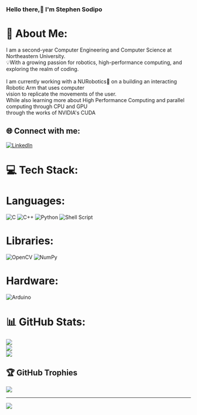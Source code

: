 ###                                                 Hello there,👋 I'm Stephen Sodipo
                

# 💫 About Me:
I am a second-year Computer Engineering and Computer Science at Northeastern University.
<br>💡With a growing passion for robotics, high-performance computing, and exploring the realm of coding. <br><br>I am currently working with a NURobotics🤖 on a building an interacting Robotic Arm that uses computer<br>vision to replicate the movements of the user. <br>While also learning more about High Performance Computing and parallel computing through CPU and GPU<br>through the works of NVIDIA's CUDA


## 🌐 Connect with me:
[![LinkedIn](https://img.shields.io/badge/LinkedIn-%230077B5.svg?logo=linkedin&logoColor=white)](https://linkedin.com/in/https://www.linkedin.com/in/stephen-sodi-0814a71b9/) 

# 💻 Tech Stack:
# Languages:
![C](https://img.shields.io/badge/c-%2300599C.svg?style=for-the-badge&logo=c&logoColor=white) ![C++](https://img.shields.io/badge/c++-%2300599C.svg?style=for-the-badge&logo=c%2B%2B&logoColor=white) ![Python](https://img.shields.io/badge/python-3670A0?style=for-the-badge&logo=python&logoColor=ffdd54) ![Shell Script](https://img.shields.io/badge/shell_script-%23121011.svg?style=for-the-badge&logo=gnu-bash&logoColor=white) 
# Libraries:
![OpenCV](https://img.shields.io/badge/opencv-%23white.svg?style=for-the-badge&logo=opencv&logoColor=white)  ![NumPy](https://img.shields.io/badge/numpy-%23013243.svg?style=for-the-badge&logo=numpy&logoColor=white) 
# Hardware:
![Arduino](https://img.shields.io/badge/-Arduino-00979D?style=for-the-badge&logo=Arduino&logoColor=white) 
# 📊 GitHub Stats:
![](https://github-readme-stats.vercel.app/api?username=SMcQ618&theme=vue-dark&hide_border=false&include_all_commits=false&count_private=false)<br/>
![](https://github-readme-streak-stats.herokuapp.com/?user=SMcQ618&theme=vue-dark&hide_border=false)<br/>
![](https://github-readme-stats.vercel.app/api/top-langs/?username=SMcQ618&theme=vue-dark&hide_border=false&include_all_commits=false&count_private=false&layout=compact)

## 🏆 GitHub Trophies
![](https://github-profile-trophy.vercel.app/?username=SMcQ618&theme=radical&no-frame=true&no-bg=false&margin-w=4)

---
[![](https://visitcount.itsvg.in/api?id=SMcQ618&icon=0&color=12)](https://visitcount.itsvg.in)

<!-- Proudly created with GPRM ( https://gprm.itsvg.in ) -->

<!--
**SMcQ618/SMcQ618** is a ✨ _special_ ✨ repository because its `README.md` (this file) appears on your GitHub profile.

Here are some ideas to get you started:

- 🔭 I’m currently working on ...
- 🌱 I’m currently learning ...
- 👯 I’m looking to collaborate on ...
- 🤔 I’m looking for help with ...
- 💬 Ask me about ...
- 📫 How to reach me: ...
- 😄 Pronouns: ...
- ⚡ Fun fact: ...
-->
